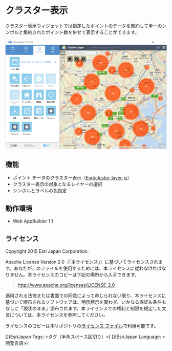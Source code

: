 # クラスター表示

クラスター表示ウィジェットでは指定したポイントのデータを集約して単一のシンボルと集約されたポイント数を併せて表示することができます。

![Clustering](images/clustering.png)

## 機能

* ポイント データのクラスター表示（[Esri/cluster-layer-js](https://github.com/Esri/cluster-layer-js)）
* クラスター表示の対象となるレイヤーの選択
* シンボルとラベルの色指定

## 動作環境

* Web AppBuilder 1.1

## ライセンス
Copyright 2015 Esri Japan Corporation.

Apache License Version 2.0（「本ライセンス」）に基づいてライセンスされます。あなたがこのファイルを使用するためには、本ライセンスに従わなければなりません。本ライセンスのコピーは下記の場所から入手できます。

> http://www.apache.org/licenses/LICENSE-2.0

適用される法律または書面での同意によって命じられない限り、本ライセンスに基づいて頒布されるソフトウェアは、明示黙示を問わず、いかなる保証も条件もなしに「現状のまま」頒布されます。本ライセンスでの権利と制限を規定した文言については、本ライセンスを参照してください。

ライセンスのコピーは本リポジトリの[ライセンス ファイル](./LICENSE)で利用可能です。

[](EsriJapan Tags: <タグ（半角スペース区切り）>)
[](EsriJapan Language: <開発言語>)
